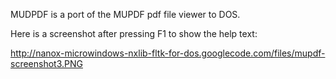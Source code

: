 MUDPDF is a port of the MUPDF pdf file viewer to DOS.

Here is a screenshot after pressing F1 to show the help text:

http://nanox-microwindows-nxlib-fltk-for-dos.googlecode.com/files/mupdf-screenshot3.PNG